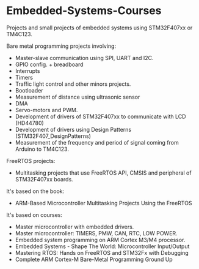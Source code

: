 # Embedded-Systems-Courses
Projects and small projects of embedded systems using STM32F407xx or TM4C123.

Bare metal programming projects involving:
- Master-slave communication using SPI, UART and I2C.
- GPIO config. + breadboard
- Interrupts
- Timers
- Traffic light control and other minors projects.
- Bootloader
- Measurement of distance using ultrasonic sensor
- DMA
- Servo-motors and PWM.
- Development of drivers of STM32F407xx to communicate with LCD (HD44780)
- Development of drivers using Design Patterns (STM32F407_DesignPatterns)
- Measurement of the frequency and period of signal coming from Arduino to TM4C123.

FreeRTOS projects:
- Multitasking projects that use FreeRTOS API, CMSIS and peripheral of STM32F407xx boards.

It's based on the book:
- ARM-Based Microcontroller Multitasking Projects Using the FreeRTOS

It's based on courses:
- Master microcontroller with embedded drivers.
- Master microcontroller: TIMERS, PMW, CAN, RTC, LOW POWER.
- Embedded system programming on ARM Cortex M3/M4 processor.
- Embedded Systems - Shape The World: Microcontroller Input/Output
- Mastering RTOS: Hands on FreeRTOS and STM32Fx with Debugging
- Complete ARM Cortex-M Bare-Metal Programming Ground Up



